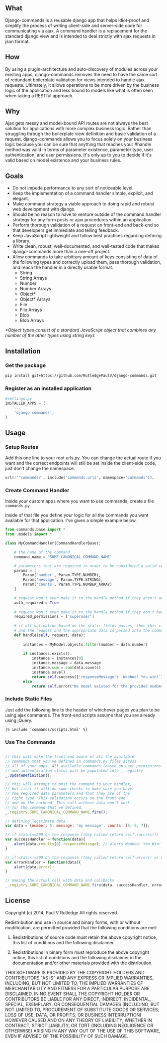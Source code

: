 ## What
Django-commands is a reusable django app that helps idiot-proof and
simplify the process of writing client-side and server-side
code for communicating via ajax. A command handler is a replacement 
for the standard django view and is intended to deal strictly with ajax 
requests in json format.

## How
By using a plugin-architecture and auto-discovery of modules across
your existing apps, django-commands removes the need to have the same 
sort of redundant boilerplate validation for views intended to handle ajax requests.
Ultimately, it allows operations to be more driven by the business
logic of the application and less bound to models like what is often
seen when taking a RESTful approach.

## Why
Ajax gets messy and model-bound API routes are not always
the best solution for applications with more complex business logic. Rather
than struggling through the boilerplate view definition and basic validation
of a request, django-commands allows you to focus solely on your business logic
because you can be sure that anything that reaches your #handle method was
valid in terms of parameter existence, parameter type, user authentication,
and user permissions. It's only up to you to decide if it's valid based on model 
existence and your business rules.

## Goals
- Do not impede performance to any sort of noticeable level.
- Keep the implementation of a command handler simple, explicit, and elegant.
- Make command strategy a viable approach to doing rapid and robust web development with django.
- Should be no reason to have to venture outside of the command handler strategy for any
  form posts or ajax procedures within an application.
- Perform thorough validation of a request on front-end and back-end so that
  developers get immediate and telling feedback.
- Keep JavaScript lightweight and follow best practices regarding defining
  a library.
- Write clean, robust, well-documented, and well-tested code that makes
  django-commands more than a one-off project.
- Allow commands to take arbitrary amount of keys consisting of data of 
  the following types and correctly upload them, pass thorough validation, 
  and reach the handler in a directly usable format.
  - String
  - String Arrays
  - Number
  - Number Arrays
  - Object*
  - Object* Arrays
  - File
  - File Arrays
  - Blob
  - Blob Arrays

_*Object types consist of a standard JavaScript object that combines any number of the other types using string keys_

## Installation

### Get the package
```bash
pip install git+https://github.com/RutledgePaulV/django-commands.git
```

### Register as an installed application
```python
#settings.py
INSTALLED_APPS = (
	...
	'django-commands',
)
```

## Usage

### Setup Routes
Add this one line to your root urls.py. You can change the actual route if you want and
the correct endpoints will still be set inside the client-side code, just don't change the 
namespace. 
```python
url(r'^commands/', include('commands.urls', namespace='commands')),
```

### Create Command Handler
Inside your custom apps where you want to use commands, create a file `commands.py`

Inside of that file you define your logic for all the commands you want available for that application. I've given
a simple example below.

```python
from commands.base import *
from .models import *

class MyCommandHandler(CommandHandlerBase):

	# the name of the command
	command_name = 'SOME_CANONICAL_COMMAND_NAME'

	# parameters that are required in order to be considered a valid command request
	params = [
		Param('number', Param.TYPE.NUMBER),
		Param('message', Param.TYPE.STRING),
		Param('counts', Param.TYPE.NUMBER_ARRAY)
	]

	# request won't even make it to the handle method if they aren't authenticated
    auth_required = True
    
    # request won't even make it to the handle method if they don't have the permissions listed.
    required_permissions = ['superuser']
    
    # if all validation based on the static fields passes, then this class is instantiated
    # and the request and the appropriate data is passed into the command_data
	def handle(self, request, data):
   
        instances = MyModel.objects.filter(number = data.number)
        
        if instances.exists():
            instance = instances[0]
            instance.message = data.message
            instance.sum = sum(data.counts)
            instance.save()
            return self.success({'responseMessage': 'Woohoo! You win!'})
        else:
            return self.error("No model existed for the provided number.")
```

### Include Static Files
Just add the following line to the header of whichever
pages you plan to be using ajax commands. The front-end scripts
assume that you are already using jQuery.
```jinja2
{% include 'commands/scripts.html' %}
```

### Use The Commands
```JavaScript

// this will make the front-end aware of all the available
// commands that you've defined in commands.py files across
// all of your apps. All available commands (based on user permissions
// and authentication status will be populated into _.registry
_.UpdateDefinition();

// this will attempt to post the command to your handler,
// but first it will do some checks to make sure you have
// the required data parameters and that they are of the
// right type. This validation occurs on the front end
// and on the backend. This call without data won't work
// for the command that we defined.
_.registry.SOME_CANONICAL_COMMAND_NAME.fire();

// defining legitimate data
var data = {number: 5, message: 'my message', counts: [5, 6, 7]};

// if status==200 on the response (they called return self.success())
var successHandler = function(data){
	alert(data.results[0].responseMessage); // alerts Woohoo! You Win!
}

// if status!=200 on the response (they called return self.error() or validation failed)
var errorHandler = function(data){
	alert(data.error);
}

// making the actual call with data and callbacks
_.registry.SOME_CANONICAL_COMMAND_NAME.fire(data, successHandler, errorHandler);

```

## License
Copyright (c) 2014, Paul V Rutledge
All rights reserved.

Redistribution and use in source and binary forms, with or without modification, are permitted provided that the following conditions are met:

1. Redistributions of source code must retain the above copyright notice, this list of conditions and the following disclaimer.

2. Redistributions in binary form must reproduce the above copyright notice, this list of conditions and the following disclaimer in the documentation and/or other materials provided with the distribution.

THIS SOFTWARE IS PROVIDED BY THE COPYRIGHT HOLDERS AND CONTRIBUTORS "AS IS" AND ANY EXPRESS OR IMPLIED WARRANTIES, INCLUDING, BUT NOT LIMITED TO, THE IMPLIED WARRANTIES OF MERCHANTABILITY AND FITNESS FOR A PARTICULAR PURPOSE ARE DISCLAIMED. IN NO EVENT SHALL THE COPYRIGHT HOLDER OR CONTRIBUTORS BE LIABLE FOR ANY DIRECT, INDIRECT, INCIDENTAL, SPECIAL, EXEMPLARY, OR CONSEQUENTIAL DAMAGES (INCLUDING, BUT NOT LIMITED TO, PROCUREMENT OF SUBSTITUTE GOODS OR SERVICES; LOSS OF USE, DATA, OR PROFITS; OR BUSINESS INTERRUPTION) HOWEVER CAUSED AND ON ANY THEORY OF LIABILITY, WHETHER IN CONTRACT, STRICT LIABILITY, OR TORT (INCLUDING NEGLIGENCE OR OTHERWISE) ARISING IN ANY WAY OUT OF THE USE OF THIS SOFTWARE, EVEN IF ADVISED OF THE POSSIBILITY OF SUCH DAMAGE.
